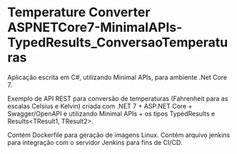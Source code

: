 # Temperature Converter ASPNETCore7-MinimalAPIs-TypedResults_ConversaoTemperaturas
Aplicação escrita em C#, utilizando Minimal APIs, para ambiente .Net Core 7.

Exemplo de API REST para conversão de temperaturas (Fahrenheit para as escalas Celsius e Kelvin) criada com .NET 7 + ASP.NET Core + Swagger/OpenAPI e utilizando Minimal APIs + os tipos TypedResults e Results&lt;TResult1, TResult2>.

Contém Dockerfile para geração de imagens Linux.
Contém arquivo jenkins para integração com o servidor Jenkins para fins de CI/CD.

